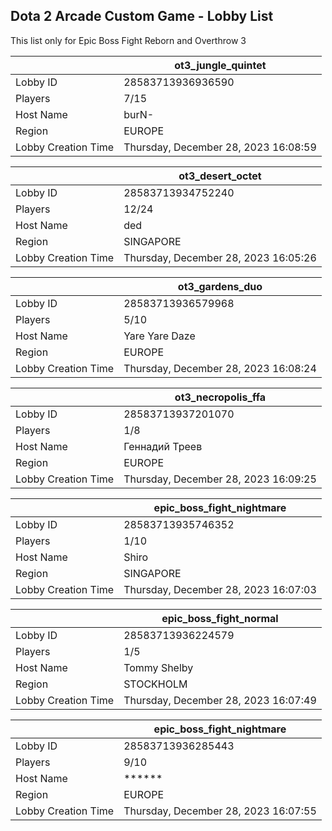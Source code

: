 ## Dota 2 Arcade Custom Game - Lobby List

This list only for Epic Boss Fight Reborn and Overthrow 3

|  | ot3_jungle_quintet |
| ------ | ------ |
| Lobby ID | 28583713936936590 |
| Players | 7/15 |
| Host Name | burN- |
| Region | EUROPE |
| Lobby Creation Time | Thursday, December 28, 2023 16:08:59 |


|  | ot3_desert_octet |
| ------ | ------ |
| Lobby ID | 28583713934752240 |
| Players | 12/24 |
| Host Name | ded |
| Region | SINGAPORE |
| Lobby Creation Time | Thursday, December 28, 2023 16:05:26 |


|  | ot3_gardens_duo |
| ------ | ------ |
| Lobby ID | 28583713936579968 |
| Players | 5/10 |
| Host Name | Yare Yare Daze |
| Region | EUROPE |
| Lobby Creation Time | Thursday, December 28, 2023 16:08:24 |


|  | ot3_necropolis_ffa |
| ------ | ------ |
| Lobby ID | 28583713937201070 |
| Players | 1/8 |
| Host Name | Геннадий Треев |
| Region | EUROPE |
| Lobby Creation Time | Thursday, December 28, 2023 16:09:25 |


|  | epic_boss_fight_nightmare |
| ------ | ------ |
| Lobby ID | 28583713935746352 |
| Players | 1/10 |
| Host Name | Shiro |
| Region | SINGAPORE |
| Lobby Creation Time | Thursday, December 28, 2023 16:07:03 |


|  | epic_boss_fight_normal |
| ------ | ------ |
| Lobby ID | 28583713936224579 |
| Players | 1/5 |
| Host Name | Tommy Shelby |
| Region | STOCKHOLM |
| Lobby Creation Time | Thursday, December 28, 2023 16:07:49 |


|  | epic_boss_fight_nightmare |
| ------ | ------ |
| Lobby ID | 28583713936285443 |
| Players | 9/10 |
| Host Name | ****** |
| Region | EUROPE |
| Lobby Creation Time | Thursday, December 28, 2023 16:07:55 |



